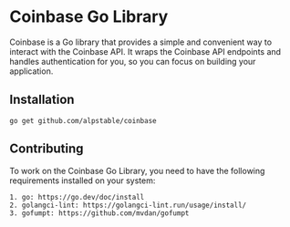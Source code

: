 # Coinbase Go Library

Coinbase is a Go library that provides a simple and convenient way to interact with the Coinbase API. It wraps the Coinbase API endpoints and handles authentication for you, so you can focus on building your application.

## Installation

```
go get github.com/alpstable/coinbase
```

## Contributing

To work on the Coinbase Go Library, you need to have the following requirements installed on your system:


	1. go: https://go.dev/doc/install
	2. golangci-lint: https://golangci-lint.run/usage/install/
	3. gofumpt: https://github.com/mvdan/gofumpt

